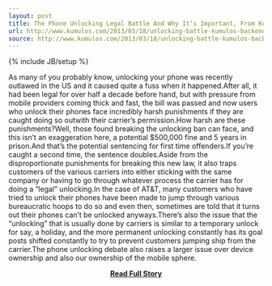 ```yaml
---
layout: post
title: The Phone Unlocking Legal Battle And Why It’s Important, From Kumulos (Backend as a Service)
url: http://www.kumulos.com/2013/03/18/unlocking-battle-kumulos-backend-as-a-service/
source: http://www.kumulos.com/2013/03/18/unlocking-battle-kumulos-backend-as-a-service/
---
```

{% include JB/setup %}<p>As many of you probably know, unlocking your phone was recently outlawed in the US and it caused quite a fuss when it happened.After all, it had been legal for over half a decade before hand, but with pressure from mobile providers coming thick and fast, the bill was passed and now users who unlock their phones face incredibly harsh punishments if they are caught doing so outwith their carrier’s permission.How harsh are these punishments?Well, those found breaking the unlocking ban can face, and this isn’t an exaggeration here, a potential $500,000 fine and 5 years in prison.And that’s the potential sentencing for first time offenders.If you’re caught a second time, the sentence doubles.Aside from the disproportionate punishments for breaking this new law, it also traps customers of the various carriers into either sticking with the same company or having to go through whatever process the carrier has for doing a “legal” unlocking.In the case of AT&T, many customers who have tried to unlock their phones have been made to jump through various bureaucratic hoops to do so and even then, sometimes are told that it turns out their phones can’t be unlocked anyways.There’s also the issue that the “unlocking” that is usually done by carriers is similar to a temporary unlock for say, a holiday, and the more permanent unlocking constantly has its goal posts shifted constantly to try to prevent customers jumping ship from the carrier.The phone unlocking debate also raises a larger issue over device ownership and also our ownership of the mobile sphere.</p>
<center><p><a href="http://www.kumulos.com/2013/03/18/unlocking-battle-kumulos-backend-as-a-service/" style='padding:25px; font-sze:18px; font-weight: bold;'>Read Full Story</a></p></center>
